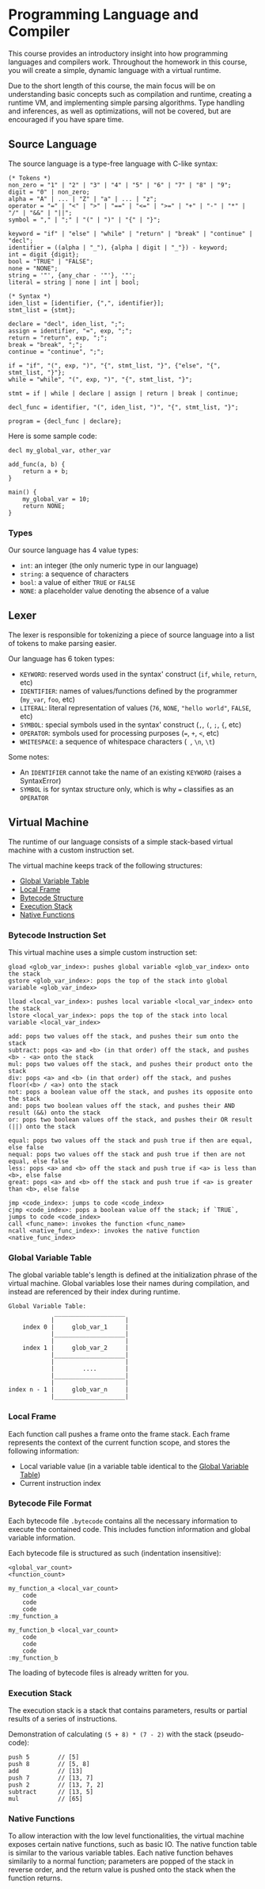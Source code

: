 # Programming Language and Compiler

This course provides an introductory insight into how programming languages and compilers work. Throughout the homework in this course, you will create a simple, dynamic language with a virtual runtime.

Due to the short length of this course, the main focus will be on understanding basic concepts such as compilation and runtime, creating a runtime VM, and implementing simple parsing algorithms. Type handling and inferences, as well as optimizations, will not be covered, but are encouraged if you have spare time.

## Source Language

The source language is a type-free language with C-like syntax:

```
(* Tokens *)
non_zero = "1" | "2" | "3" | "4" | "5" | "6" | "7" | "8" | "9";
digit = "0" | non_zero;
alpha = "A" | ... | "Z" | "a" | ... | "z";
operator = "=" | "<" | ">" | "==" | "<=" | ">=" | "+" | "-" | "*" | "/" | "&&" | "||";
symbol = "," | ";" | "(" | ")" | "{" | "}";

keyword = "if" | "else" | "while" | "return" | "break" | "continue" | "decl";
identifier = ((alpha | "_"), {alpha | digit | "_"}) - keyword;
int = digit {digit};
bool = "TRUE" | "FALSE";
none = "NONE";
string = '"', {any_char - '"'}, '"';
literal = string | none | int | bool;

(* Syntax *)
iden_list = [identifier, {",", identifier}];
stmt_list = {stmt};

declare = "decl", iden_list, ";";
assign = identifier, "=", exp, ";";
return = "return", exp, ";";
break = "break", ";";
continue = "continue", ";";

if = "if", "(", exp, ")", "{", stmt_list, "}", {"else", "{", stmt_list, "}"};
while = "while", "(", exp, ")", "{", stmt_list, "}";

stmt = if | while | declare | assign | return | break | continue;

decl_func = identifier, "(", iden_list, ")", "{", stmt_list, "}";

program = {decl_func | declare};
```

Here is some sample code:

```
decl my_global_var, other_var

add_func(a, b) {
    return a + b;
}

main() {
    my_global_var = 10;
    return NONE;
}
```

### Types

Our source language has 4 value types:
- `int`: an integer (the only numeric type in our language)
- `string`: a sequence of characters
- `bool`: a value of either `TRUE` or `FALSE`
- `NONE`: a placeholder value denoting the absence of a value

## Lexer

The lexer is responsible for tokenizing a piece of source language into a list of tokens to make parsing easier.

Our language has 6 token types:
- `KEYWORD`: reserved words used in the syntax' construct (`if`, `while`, `return`, etc)
- `IDENTIFIER`: names of values/functions defined by the programmer (`my_var`, `foo`, etc)
- `LITERAL`: literal representation of values (`76`, `NONE`, `"hello world"`, `FALSE`, etc)
- `SYMBOL`: special symbols used in the syntax' construct (`,`, `(`, `;`, `{`, etc)
- `OPERATOR`: symbols used for processing purposes (`=`, `+`, `<`, etc)
- `WHITESPACE`: a sequence of whitespace characters (` `, `\n`, `\t`)

Some notes:
- An `IDENTIFIER` cannot take the name of an existing `KEYWORD` (raises a SyntaxError)
- `SYMBOL` is for syntax structure only, which is why `=` classifies as an `OPERATOR`

## Virtual Machine

The runtime of our language consists of a simple stack-based virtual machine with a custom instruction set.

The virtual machine keeps track of the following structures:
- [Global Variable Table](#global-variable-table)
- [Local Frame](#local-frame)
- [Bytecode Structure](#bytecode-file-format)
- [Execution Stack](#execution-stack)
- [Native Functions](#native-functions)

### Bytecode Instruction Set

This virtual machine uses a simple custom instruction set:

```
gload <glob_var_index>: pushes global variable <glob_var_index> onto the stack
gstore <glob_var_index>: pops the top of the stack into global variable <glob_var_index>

lload <local_var_index>: pushes local variable <local_var_index> onto the stack
lstore <local_var_index>: pops the top of the stack into local variable <local_var_index>

add: pops two values off the stack, and pushes their sum onto the stack
subtract: pops <a> and <b> (in that order) off the stack, and pushes <b> - <a> onto the stack
mul: pops two values off the stack, and pushes their product onto the stack
div: pops <a> and <b> (in that order) off the stack, and pushes floor(<b> / <a>) onto the stack
not: pops a boolean value off the stack, and pushes its opposite onto the stack
and: pops two boolean values off the stack, and pushes their AND result (&&) onto the stack
or: pops two boolean values off the stack, and pushes their OR result (||) onto the stack

equal: pops two values off the stack and push true if then are equal, else false
nequal: pops two values off the stack and push true if then are not equal, else false
less: pops <a> and <b> off the stack and push true if <a> is less than <b>, else false
great: pops <a> and <b> off the stack and push true if <a> is greater than <b>, else false

jmp <code_index>: jumps to code <code_index>
cjmp <code_index>: pops a boolean value off the stack; if `TRUE`, jumps to code <code_index>
call <func_name>: invokes the function <func_name>
ncall <native_func_index>: invokes the native function <native_func_index>
```

### Global Variable Table

The global variable table's length is defined at the initialization phrase of the virtual machine. Global variables lose their names during compilation, and instead are referenced by their index during runtime.

```
Global Variable Table:
             ____________________
            |                    |
    index 0 |     glob_var_1     |
            |____________________|
            |                    |
    index 1 |     glob_var_2     |
            |____________________|
            |                    |
            |        ....        |
            |____________________|
            |                    |
index n - 1 |     glob_var_n     |
            |____________________|
```

### Local Frame

Each function call pushes a frame onto the frame stack. Each frame represents the context of the current function scope, and stores the following information:

- Local variable value (in a variable table identical to the [Global Variable Table](#GlobalVariableTable))
- Current instruction index

### Bytecode File Format

Each bytecode file `.bytecode` contains all the necessary information to execute the contained code. This includes function information and global variable information.

Each bytecode file is structured as such (indentation insensitive):

```
<global_var_count>
<function_count>

my_function_a <local_var_count>
    code
    code
    code
:my_function_a

my_function_b <local_var_count>
    code
    code
    code
:my_function_b
```

The loading of bytecode files is already written for you.

### Execution Stack

The execution stack is a stack that contains parameters, results or partial results of a series of instructions.

Demonstration of calculating `(5 + 8) * (7 - 2)` with the stack (pseudo-code):

```
push 5        // [5]
push 8        // [5, 8]
add           // [13]
push 7        // [13, 7]
push 2        // [13, 7, 2]
subtract      // [13, 5]
mul           // [65]
```

### Native Functions

To allow interaction with the low level functionalities, the virtual machine exposes certain native functions, such as basic IO. The native function table is similar to the various variable tables. Each native function behaves similarily to a normal function; parameters are popped of the stack in reverse order, and the return value is pushed onto the stack when the function returns.